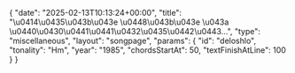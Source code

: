 {
    "date": "2025-02-13T10:13:24+00:00",
    "title": "\u0414\u0435\u043b\u043e \u0448\u043b\u043e \u043a \u0440\u0430\u0441\u0441\u0432\u0435\u0442\u0443...",
    "type": "miscellaneous",
    "layout": "songpage",
    "params": {
        "id": "deloshlo",
        "tonality": "Hm",
        "year": "1985",
        "chordsStartAt": 50,
        "textFinishAtLine": 100
    }
}